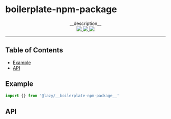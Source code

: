 # **boilerplate-npm-package**

<p align='center'>
  __description__
  <br>
  <a href='https://www.npmjs.com/package/@lazy/__boilerplate-npm-package__'>
    <img src="https://img.shields.io/npm/v/@lazy/__boilerplate-npm-package__?style=flat-square">
  </a>
  <a href='https://bundlephobia.com/package/@lazy/__boilerplate-npm-package__'>
    <img src="https://img.shields.io/bundlephobia/minzip/@lazy/__boilerplate-npm-package__?label=minified%20%26%20gzipped&style=flat-square">
  </a>
  <a href='https://github.com/aidant/__boilerplate-npm-package__/actions/workflows/publish.yml'>
    <img src="https://img.shields.io/github/workflow/status/aidant/__boilerplate-npm-package__/Publish?style=flat-square">
  </a>
</p>

---

## Table of Contents

- [Example](#example)
- [API](#api)

## Example

```ts
import {} from '@lazy/__boilerplate-npm-package__'
```

## API
